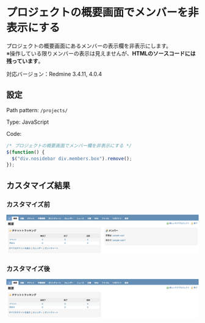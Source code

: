 # プロジェクトの概要画面でメンバーを非表示にする

プロジェクトの概要画面にあるメンバーの表示欄を非表示にします。  
※操作している限りメンバーの表示は見えませんが、**HTMLのソースコードには残っています**。

対応バージョン：Redmine 3.4.11, 4.0.4

## 設定

Path pattern: `/projects/`

Type: JavaScript

Code:

``` javascript
/* プロジェクトの概要画面でメンバー欄を非表示にする */
$(function() {
  $("div.nosidebar div.members.box").remove();
});
``` 

## カスタマイズ結果

### カスタマイズ前

![](overview_before@2x.png)

### カスタマイズ後

![](overview_after@2x.png)
